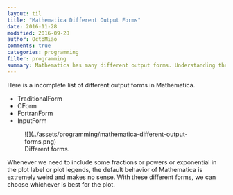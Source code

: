 ```yaml
---
layout: til
title: "Mathematica Different Output Forms"
date: 2016-11-28
modified: 2016-09-28
author: OctoMiao
comments: true
categories: programming
filter: programming
summary: Mathematica has many different output forms. Understanding them is extremely helpful when making plots.
---
```



Here is a incomplete list of different output forms in Mathematica.

* TraditionalForm
* CForm
* FortranForm
* InputForm



<figure markdown="1">
![](../assets/programming/mathematica-different-output-forms.png)
<figcaption>
Different forms.
</figcaption>
</figure>


Whenever we need to include some fractions or powers or exponential in the plot label or plot legends, the default behavior of Mathematica is extremely weird and makes no sense. With these different forms, we can choose whichever is best for the plot.
